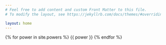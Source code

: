 ```yaml
---
# Feel free to add content and custom Front Matter to this file.
# To modify the layout, see https://jekyllrb.com/docs/themes/#overriding-theme-defaults

layout: home
---
```


<!-- due to yml structure in powers_final,
    this returns key, val -->
<!-- {% for power in site.data.powers_final %}
{{ power[1].Name }}
{% endfor %} -->

{% for power in site.powers %}
{{ power }}
{% endfor %}